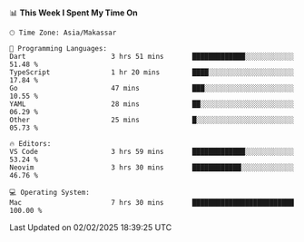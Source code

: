 <!--START_SECTION:waka-->
📊 **This Week I Spent My Time On** 

```text
🕑︎ Time Zone: Asia/Makassar

💬 Programming Languages: 
Dart                     3 hrs 51 mins       █████████████░░░░░░░░░░░░   51.48 % 
TypeScript               1 hr 20 mins        ████░░░░░░░░░░░░░░░░░░░░░   17.84 % 
Go                       47 mins             ███░░░░░░░░░░░░░░░░░░░░░░   10.55 % 
YAML                     28 mins             ██░░░░░░░░░░░░░░░░░░░░░░░   06.29 % 
Other                    25 mins             █░░░░░░░░░░░░░░░░░░░░░░░░   05.73 % 

🔥 Editors: 
VS Code                  3 hrs 59 mins       █████████████░░░░░░░░░░░░   53.24 % 
Neovim                   3 hrs 30 mins       ████████████░░░░░░░░░░░░░   46.76 % 

💻 Operating System: 
Mac                      7 hrs 30 mins       █████████████████████████   100.00 % 
```


 Last Updated on 02/02/2025 18:39:25 UTC
<!--END_SECTION:waka-->
